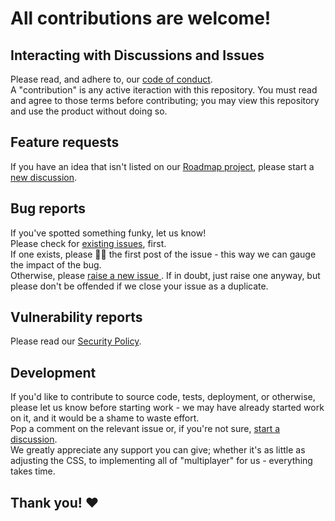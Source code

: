 # All contributions are welcome!  

## Interacting with Discussions and Issues

Please read, and adhere to, our [code of conduct](https://github.com/j-m/grid/blob/main/CODE_OF_CONDUCT.md).  
A "contribution" is any active iteraction with this repository.
You must read and agree to those terms before contributing; you may view this repository and use the product without doing so.  

## Feature requests

If you have an idea that isn't listed on our [Roadmap project](https://github.com/j-m/grid/projects/1), please start a [new discussion](https://github.com/j-m/grid/discussions/new).

## Bug reports

If you've spotted something funky, let us know!  
Please check for [existing issues](https://github.com/j-m/grid/issues), first.  
If one exists, please 👍🏻 the first post of the issue - this way we can gauge the impact of the bug.  
Otherwise, please [raise a new issue ](https://github.com/j-m/grid/issues/new).
If in doubt, just raise one anyway, but please don't be offended if we close your issue as a duplicate.

## Vulnerability reports

Please read our [Security Policy](https://github.com/j-m/grid/blob/main/SECURITY.md).

## Development

If you'd like to contribute to source code, tests, deployment, or otherwise, please let us know before starting work - we may have already started work on it, and it would be a shame to waste effort.  
Pop a comment on the relevant issue or, if you're not sure, [start a discussion](https://github.com/j-m/grid/discussions/new).  
We greatly appreciate any support you can give; whether it's as little as adjusting the CSS, to implementing all of "multiplayer" for us - everything takes time.

## Thank you! ♥
